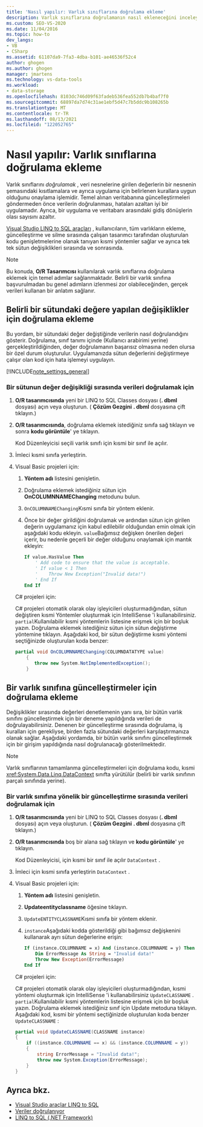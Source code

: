 ```yaml
---
title: 'Nasıl yapılır: Varlık sınıflarına doğrulama ekleme'
description: Varlık sınıflarına doğrulamanın nasıl ekleneceğini inceleyin. Belirli bir sütundaki bir değere yapılan değişiklikler için doğrulama ekleyin. Bir varlık sınıfına güncelleştirmeler için doğrulama ekleyin.
ms.custom: SEO-VS-2020
ms.date: 11/04/2016
ms.topic: how-to
dev_langs:
- VB
- CSharp
ms.assetid: 61107da9-7fa3-4dba-b101-ae46536f52c4
author: ghogen
ms.author: ghogen
manager: jmartens
ms.technology: vs-data-tools
ms.workload:
- data-storage
ms.openlocfilehash: 8103dc746d09f63fadeb536fea552db7b4baf7f0
ms.sourcegitcommit: 68897da7d74c31ae1ebf5d47c7b5ddc9b108265b
ms.translationtype: MT
ms.contentlocale: tr-TR
ms.lasthandoff: 08/13/2021
ms.locfileid: "122052765"
---
```

# <a name="how-to-add-validation-to-entity-classes"></a>Nasıl yapılır: Varlık sınıflarına doğrulama ekleme
Varlık sınıflarını *doğrulamak* , veri nesnelerine girilen değerlerin bir nesnenin şemasındaki kısıtlamalara ve ayrıca uygulama için belirlenen kurallara uygun olduğunu onaylama işlemidir. Temel alınan veritabanına güncelleştirmeleri göndermeden önce verilerin doğrulanması, hataları azaltan iyi bir uygulamadır. Ayrıca, bir uygulama ve veritabanı arasındaki gidiş dönüşlerin olası sayısını azaltır.

[Visual Studio LINQ to SQL araçları](../data-tools/linq-to-sql-tools-in-visual-studio2.md) , kullanıcıların, tüm varlıkların ekleme, güncelleştirme ve silme sırasında çalışan tasarımcı tarafından oluşturulan kodu genişletmelerine olanak tanıyan kısmi yöntemler sağlar ve ayrıca tek tek sütun değişiklikleri sırasında ve sonrasında.

> [!NOTE]
> Bu konuda, **O/R Tasarımcısı** kullanılarak varlık sınıflarına doğrulama eklemek için temel adımlar sağlanmaktadır. Belirli bir varlık sınıfına başvurulmadan bu genel adımların izlenmesi zor olabileceğinden, gerçek verileri kullanan bir anlatım sağlanır.

## <a name="add-validation-for-changes-to-the-value-in-a-specific-column"></a>Belirli bir sütundaki değere yapılan değişiklikler için doğrulama ekleme
Bu yordam, bir sütundaki değer değiştiğinde verilerin nasıl doğrulandığını gösterir. Doğrulama, sınıf tanımı içinde (Kullanıcı arabirimi yerine) gerçekleştirildiğinden, değer doğrulamanın başarısız olmasına neden olursa bir özel durum oluşturulur. Uygulamanızda sütun değerlerini değiştirmeye çalışır olan kod için hata işlemeyi uygulayın.

[!INCLUDE[note_settings_general](../data-tools/includes/note_settings_general_md.md)]

### <a name="to-validate-data-during-a-columns-value-change"></a>Bir sütunun değer değişikliği sırasında verileri doğrulamak için

1. **O/R tasarımcısında** yeni bir LINQ to SQL Classes dosyası (**. dbml** dosyası) açın veya oluşturun. ( **Çözüm Gezgini** **. dbml** dosyasına çift tıklayın.)

2. **O/R tasarımcısında**, doğrulama eklemek istediğiniz sınıfa sağ tıklayın ve sonra **kodu görüntüle**' ye tıklayın.

     Kod Düzenleyicisi seçili varlık sınıfı için kısmi bir sınıf ile açılır.

3. İmleci kısmi sınıfa yerleştirin.

4. Visual Basic projeleri için:

    1. **Yöntem adı** listesini genişletin.

    2. Doğrulama eklemek istediğiniz sütun için **OnCOLUMNNAMEChanging** metodunu bulun.

    3. `OnCOLUMNNAMEChanging`Kısmi sınıfa bir yöntem eklenir.

    4. Önce bir değer girildiğini doğrulamak ve ardından sütun için girilen değerin uygulamanız için kabul edilebilir olduğundan emin olmak için aşağıdaki kodu ekleyin. `value`Bağımsız değişken önerilen değeri içerir, bu nedenle geçerli bir değer olduğunu onaylamak için mantık ekleyin:

        ```vb
        If value.HasValue Then
            ' Add code to ensure that the value is acceptable.
            ' If value < 1 Then
            '    Throw New Exception("Invalid data!")
            ' End If
        End If
        ```

    C# projeleri için:

    C# projeleri otomatik olarak olay işleyicileri oluşturmadığından, sütun değiştiren kısmi Yöntemler oluşturmak için IntelliSense 'i kullanabilirsiniz. `partial`Kullanılabilir kısmi yöntemlerin listesine erişmek için bir boşluk yazın. Doğrulama eklemek istediğiniz sütun için sütun değiştirme yöntemine tıklayın. Aşağıdaki kod, bir sütun değiştirme kısmi yöntemi seçtiğinizde oluşturulan koda benzer:

    ```csharp
    partial void OnCOLUMNNAMEChanging(COLUMNDATATYPE value)
        {
           throw new System.NotImplementedException();
        }
    ```

## <a name="add-validation-for-updates-to-an-entity-class"></a>Bir varlık sınıfına güncelleştirmeler için doğrulama ekleme
Değişiklikler sırasında değerleri denetlemenin yanı sıra, bir bütün varlık sınıfını güncelleştirmek için bir deneme yapıldığında verileri de doğrulayabilirsiniz. Denenen bir güncelleştirme sırasında doğrulama, iş kuralları için gerekliyse, birden fazla sütundaki değerleri karşılaştırmanıza olanak sağlar. Aşağıdaki yordamda, bir bütün varlık sınıfını güncelleştirmek için bir girişim yapıldığında nasıl doğrulanacağı gösterilmektedir.

> [!NOTE]
> Varlık sınıflarının tamamlanma güncelleştirmeleri için doğrulama kodu, kısmi <xref:System.Data.Linq.DataContext> sınıfta yürütülür (belirli bir varlık sınıfının parçalı sınıfında yerine).

### <a name="to-validate-data-during-an-update-to-an-entity-class"></a>Bir varlık sınıfına yönelik bir güncelleştirme sırasında verileri doğrulamak için

1. **O/R tasarımcısında** yeni bir LINQ to SQL Classes dosyası (**. dbml** dosyası) açın veya oluşturun. ( **Çözüm Gezgini** **. dbml** dosyasına çift tıklayın.)

2. **O/R tasarımcısında** boş bir alana sağ tıklayın ve **kodu görüntüle**' ye tıklayın.

     Kod Düzenleyicisi, için kısmi bir sınıf ile açılır `DataContext` .

3. İmleci için kısmi sınıfa yerleştirin `DataContext` .

4. Visual Basic projeleri için:

    1. **Yöntem adı** listesini genişletin.

    2. **Updateentityclassname** öğesine tıklayın.

    3. `UpdateENTITYCLASSNAME`Kısmi sınıfa bir yöntem eklenir.

    4. `instance`Aşağıdaki kodda gösterildiği gibi bağımsız değişkenini kullanarak ayrı sütun değerlerine erişin:

        ```vb
        If (instance.COLUMNNAME = x) And (instance.COLUMNNAME = y) Then
            Dim ErrorMessage As String = "Invalid data!"
            Throw New Exception(ErrorMessage)
        End If
        ```

    C# projeleri için:

    C# projeleri otomatik olarak olay işleyicileri oluşturmadığından, kısmi yöntemi oluşturmak için IntelliSense 'i kullanabilirsiniz `UpdateCLASSNAME` . `partial`Kullanılabilir kısmi yöntemlerin listesine erişmek için bir boşluk yazın. Doğrulama eklemek istediğiniz sınıf için Update metoduna tıklayın. Aşağıdaki kod, kısmi bir yöntemi seçtiğinizde oluşturulan koda benzer `UpdateCLASSNAME` :

    ```csharp
    partial void UpdateCLASSNAME(CLASSNAME instance)
    {
        if ((instance.COLUMNNAME == x) && (instance.COLUMNNAME = y))
        {
            string ErrorMessage = "Invalid data!";
            throw new System.Exception(ErrorMessage);
        }
    }
    ```

## <a name="see-also"></a>Ayrıca bkz.

- [Visual Studio araçlar LINQ to SQL](../data-tools/linq-to-sql-tools-in-visual-studio2.md)
- [Veriler doğrulanıyor](../data-tools/validate-data-in-datasets.md)
- [LINQ to SQL (.NET Framework)](/dotnet/framework/data/adonet/sql/linq/index)
